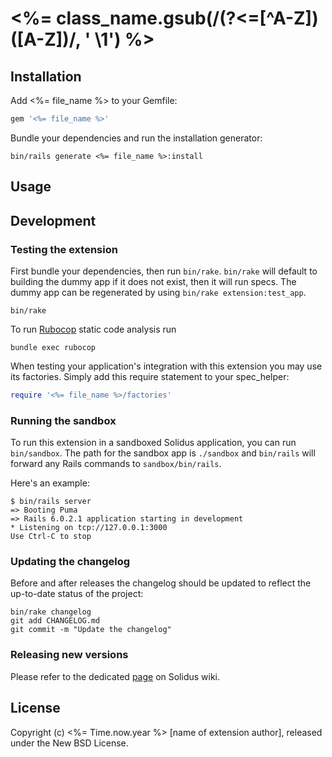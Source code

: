 # <%= class_name.gsub(/(?<=[^A-Z])([A-Z])/, ' \1') %>

<!-- Replace REPO_ORG and uncomment the following to show badges for CI and coverage. -->

<!--
[![CircleCI](https://circleci.com/gh/REPO_ORG/<%= file_name %>.svg?style=shield)](https://circleci.com/gh/REPO_ORG/<%= file_name %>)
[![codecov](https://codecov.io/gh/REPO_ORG/<%= file_name %>/branch/master/graph/badge.svg)](https://codecov.io/gh/REPO_ORG/<%= file_name %>)
-->

<!-- Explain what your extension does. -->

## Installation

Add <%= file_name %> to your Gemfile:

```ruby
gem '<%= file_name %>'
```

Bundle your dependencies and run the installation generator:

```shell
bin/rails generate <%= file_name %>:install
```

## Usage

<!-- Explain how to use your extension once it's been installed. -->

## Development

### Testing the extension

First bundle your dependencies, then run `bin/rake`. `bin/rake` will default to building the dummy
app if it does not exist, then it will run specs. The dummy app can be regenerated by using
`bin/rake extension:test_app`.

```shell
bin/rake
```

To run [Rubocop](https://github.com/bbatsov/rubocop) static code analysis run

```shell
bundle exec rubocop
```

When testing your application's integration with this extension you may use its factories.
Simply add this require statement to your spec_helper:

```ruby
require '<%= file_name %>/factories'
```

### Running the sandbox

To run this extension in a sandboxed Solidus application, you can run `bin/sandbox`. The path for
the sandbox app is `./sandbox` and `bin/rails` will forward any Rails commands to
`sandbox/bin/rails`.

Here's an example:

```
$ bin/rails server
=> Booting Puma
=> Rails 6.0.2.1 application starting in development
* Listening on tcp://127.0.0.1:3000
Use Ctrl-C to stop
```

### Updating the changelog

Before and after releases the changelog should be updated to reflect the up-to-date status of
the project:

```shell
bin/rake changelog
git add CHANGELOG.md
git commit -m "Update the changelog"
```

### Releasing new versions

Please refer to the dedicated [page](https://github.com/solidusio/solidus/wiki/How-to-release-extensions) on Solidus wiki.

## License

Copyright (c) <%= Time.now.year %> [name of extension author], released under the New BSD License.
